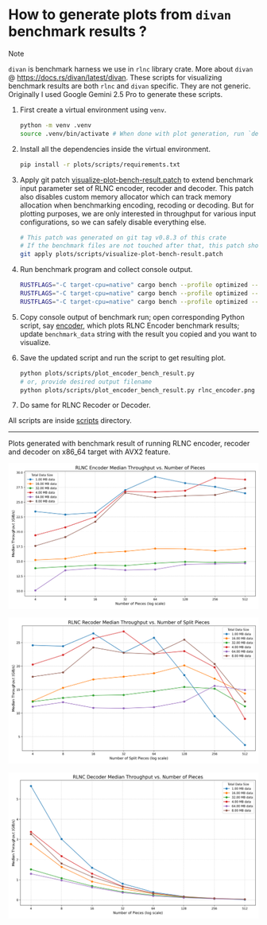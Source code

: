 # How to generate plots from `divan` benchmark results ?

>[!NOTE]
> `divan` is benchmark harness we use in `rlnc` library crate. More about `divan` @ <https://docs.rs/divan/latest/divan>. These scripts for visualizing benchmark results are both `rlnc` and `divan` specific. They are not generic. Originally I used Google Gemini 2.5 Pro to generate these scripts.

1. First create a virtual environment using `venv`.

    ```bash
    python -m venv .venv
    source .venv/bin/activate # When done with plot generation, run `deactivate`
    ```

2. Install all the dependencies inside the virtual environment.

    ```bash
    pip install -r plots/scripts/requirements.txt
    ```

3. Apply git patch [visualize-plot-bench-result.patch](./visualize-plot-bench-result.patch) to extend benchmark input parameter set of RLNC encoder, recoder and decoder. This patch also disables custom memory allocator which can track memory allocation when benchmarking encoding, recoding or decoding. But for plotting purposes, we are only interested in throughput for various input configurations, so we can safely disable everything else.

    ```bash
    # This patch was generated on git tag v0.8.3 of this crate
    # If the benchmark files are not touched after that, this patch should work.
    git apply plots/scripts/visualize-plot-bench-result.patch
    ```

4. Run benchmark program and collect console output.

    ```bash
    RUSTFLAGS="-C target-cpu=native" cargo bench --profile optimized --bench full_rlnc_encoder
    RUSTFLAGS="-C target-cpu=native" cargo bench --profile optimized --bench full_rlnc_recoder
    RUSTFLAGS="-C target-cpu=native" cargo bench --profile optimized --bench full_rlnc_decoder
    ```

5. Copy console output of benchmark run; open corresponding Python script, say [encoder](./scripts/plot_encoder_bench_result.py), which plots RLNC Encoder benchmark results; update `benchmark_data` string with the result you copied and you want to visualize.

6. Save the updated script and run the script to get resulting plot.

    ```bash
    python plots/scripts/plot_encoder_bench_result.py
    # or, provide desired output filename
    python plots/scripts/plot_encoder_bench_result.py rlnc_encoder.png
    ```

7. Do same for RLNC Recoder or Decoder.

All scripts are inside [scripts](./scripts) directory.

---

Plots generated with benchmark result of running RLNC encoder, recoder and decoder on x86_64 target with AVX2 feature.

![rlnc-encoder-on-x86_64-with-avx2](./rlnc-encoder-on-x86_64_with-avx2.png)

![rlnc-recoder-on-x86_64-with-avx2](./rlnc-recoder-on-x86_64_with-avx2.png)

![rlnc-decoder-on-x86_64-with-avx2](./rlnc-decoder-on-x86_64_with-avx2.png)
